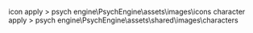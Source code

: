 icon apply > psych engine\PsychEngine\assets\images\icons
character apply > psych engine\PsychEngine\assets\shared\images\characters
